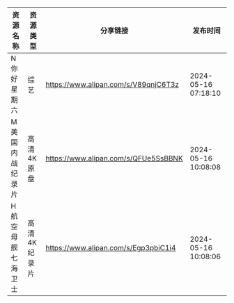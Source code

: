 | 资源名称      | 资源类型    | 分享链接                                 | 发布时间                |
| --------- | ------- | ------------------------------------ | ------------------- |
| N你好星期六    | 综艺      | https://www.alipan.com/s/V89qnjC6T3z | 2024-05-16 07:18:10 |
| M美国内战纪录片  | 高清4K原盘  | https://www.alipan.com/s/QFUe5SsBBNK | 2024-05-16 10:08:08 |
| H航空母舰七海卫士 | 高清4K纪录片 | https://www.alipan.com/s/Egp3pbiC1i4 | 2024-05-16 10:08:06 |

